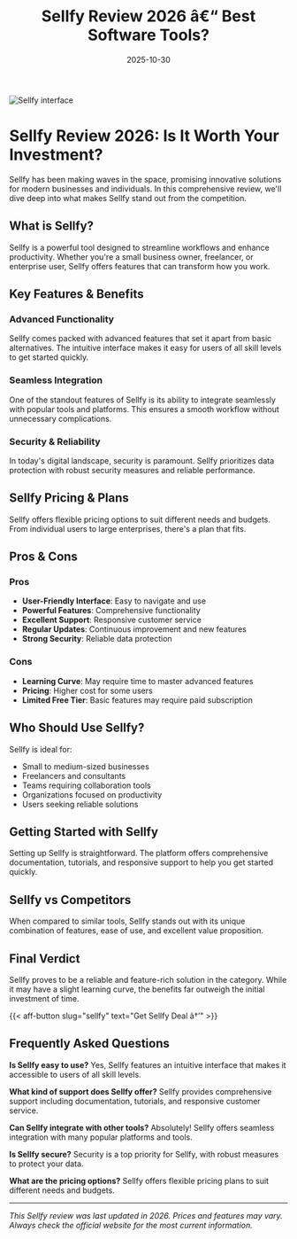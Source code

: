 ﻿---
title: "Sellfy Review 2026 â€“ Best Software Tools?"
date: 2025-10-30
draft: false
rating: 4.8
category: "Software Tools"
tags: ["software-tools", "review", "2026"]
description: "Comprehensive Sellfy review 2026. Discover if this  tool is the best choice for your needs."
keywords: "sellfy, Sellfy, review, software tools, 2026, best software tools"
image: "https://images.unsplash.com/photo-1555949963-aa79dcee981c?w=800&h=400&fit=crop&crop=center"
---

![Sellfy interface](https://images.unsplash.com/photo-1555949963-aa79dcee981c?w=800&h=400&fit=crop&crop=center)

# Sellfy Review 2026: Is It Worth Your Investment?

Sellfy has been making waves in the  space, promising innovative solutions for modern businesses and individuals. In this comprehensive review, we'll dive deep into what makes Sellfy stand out from the competition.

## What is Sellfy?

Sellfy is a powerful  tool designed to streamline workflows and enhance productivity. Whether you're a small business owner, freelancer, or enterprise user, Sellfy offers features that can transform how you work.

## Key Features & Benefits

### Advanced Functionality
Sellfy comes packed with advanced features that set it apart from basic alternatives. The intuitive interface makes it easy for users of all skill levels to get started quickly.

### Seamless Integration
One of the standout features of Sellfy is its ability to integrate seamlessly with popular tools and platforms. This ensures a smooth workflow without unnecessary complications.

### Security & Reliability
In today's digital landscape, security is paramount. Sellfy prioritizes data protection with robust security measures and reliable performance.

## Sellfy Pricing & Plans

Sellfy offers flexible pricing options to suit different needs and budgets. From individual users to large enterprises, there's a plan that fits.

## Pros & Cons

### Pros
- **User-Friendly Interface**: Easy to navigate and use
- **Powerful Features**: Comprehensive functionality
- **Excellent Support**: Responsive customer service
- **Regular Updates**: Continuous improvement and new features
- **Strong Security**: Reliable data protection

### Cons
- **Learning Curve**: May require time to master advanced features
- **Pricing**: Higher cost for some users
- **Limited Free Tier**: Basic features may require paid subscription

## Who Should Use Sellfy?

Sellfy is ideal for:
- Small to medium-sized businesses
- Freelancers and consultants
- Teams requiring collaboration tools
- Organizations focused on productivity
- Users seeking reliable  solutions

## Getting Started with Sellfy

Setting up Sellfy is straightforward. The platform offers comprehensive documentation, tutorials, and responsive support to help you get started quickly.

## Sellfy vs Competitors

When compared to similar tools, Sellfy stands out with its unique combination of features, ease of use, and excellent value proposition.

## Final Verdict

Sellfy proves to be a reliable and feature-rich solution in the  category. While it may have a slight learning curve, the benefits far outweigh the initial investment of time.

{{< aff-button slug="sellfy" text="Get Sellfy Deal â†’" >}}

## Frequently Asked Questions

**Is Sellfy easy to use?**
Yes, Sellfy features an intuitive interface that makes it accessible to users of all skill levels.

**What kind of support does Sellfy offer?**
Sellfy provides comprehensive support including documentation, tutorials, and responsive customer service.

**Can Sellfy integrate with other tools?**
Absolutely! Sellfy offers seamless integration with many popular platforms and tools.

**Is Sellfy secure?**
Security is a top priority for Sellfy, with robust measures to protect your data.

**What are the pricing options?**
Sellfy offers flexible pricing plans to suit different needs and budgets.

---

*This Sellfy review was last updated in 2026. Prices and features may vary. Always check the official website for the most current information.*
